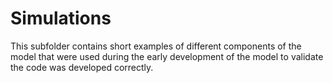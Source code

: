 # Simulations

This subfolder contains short examples of different components of the model that 
were used during the early development of the model to validate the code was 
developed correctly. 
